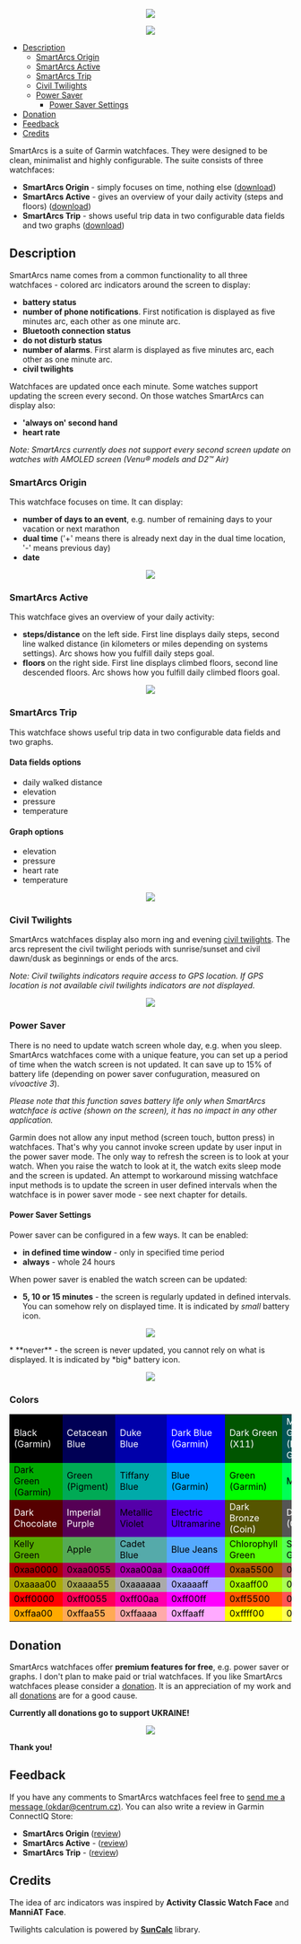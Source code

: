 <p align="center" width="100%">
    <img src="stand_with_ukraine.png">
</p>
<p align="center" width="100%">
    <img src="suite.png"> 
</p>

* [Description](#description)
  * [SmartArcs Origin](#smartarcs-origin)
  * [SmartArcs Active](#smartarcs-active)
  * [SmartArcs Trip](#smartarcs-trip)
  * [Civil Twilights](#civil-twilights)
  * [Power Saver](#power-saver)
    * [Power Saver Settings](#power-saver-settings)
* [Donation](#donation)
* [Feedback](#feedback)
* [Credits](#credits)

SmartArcs is a suite of Garmin watchfaces. They were designed to be clean, minimalist and highly configurable. The suite consists of three watchfaces:
* **SmartArcs Origin** - simply focuses on time, nothing else ([download](https://apps.garmin.com/en-US/apps/073e2cbc-f25e-44b9-ab59-4966fa5abbd6))
* **SmartArcs Active** - gives an overview of your daily activity (steps and floors) ([download](https://apps.garmin.com/en-US/apps/3f5e481a-5f9e-4764-b2d5-5e9b174e2a98))
* **SmartArcs Trip** - shows useful trip data in two configurable data fields and two graphs ([download](https://apps.garmin.com/en-US/apps/a1bfdf21-bde7-4d63-925f-a6a04cb84aff))

## Description
SmartArcs name comes from a common functionality to all three watchfaces - colored arc indicators around the screen to display:
* **battery status**
* **number of phone notifications**. First notification is displayed as five minutes arc, each other as one minute arc.
* **Bluetooth connection status**
* **do not disturb status**
* **number of alarms**. First alarm is displayed as five minutes arc, each other as one minute arc.
* **civil twilights**

Watchfaces are updated once each minute. Some watches support updating the screen every second. On those watches SmartArcs can display also:
* **'always on' second hand**
* **heart rate**

*Note: SmartArcs currently does not support every second screen update on watches with AMOLED screen (Venu® models and D2™ Air)*

### SmartArcs Origin
This watchface focuses on time. It can display:
* **number of days to an event**, e.g. number of remaining days to your vacation or next marathon
* **dual time** ('+' means there is already next day in the dual time location, '-' means previous day)
* **date**
<p align="center" width="100%">
    <img src="smartarcs_origin.png"> 
</p>

### SmartArcs Active
This watchface gives an overview of your daily activity:
* **steps/distance** on the left side. First line displays daily steps, second line walked distance (in kilometers or miles depending on systems settings). Arc shows how you fulfill daily steps goal.
* **floors** on the right side. First line displays climbed floors, second line descended floors. Arc shows how you fulfill daily climbed floors goal.
<p align="center" width="100%">
    <img src="smartarcs_active.png"> 
</p>

### SmartArcs Trip
This watchface shows useful trip data in two configurable data fields and two graphs.

#### Data fields options
* daily walked distance
* elevation
* pressure
* temperature

#### Graph options
* elevation
* pressure
* heart rate
* temperature
<p align="center" width="100%">
    <img src="smartarcs_trip.png"> 
</p>

### Civil Twilights
SmartArcs watchfaces display also morn
ing and evening [civil twilights](https://en.wikipedia.org/wiki/Twilight#Civil_twilight). The arcs represent the civil twilight periods with sunrise/sunset and civil dawn/dusk as beginnings or ends of the arcs.

*Note: Civil twilights indicators require access to GPS location. If GPS location is not available civil twilights indicators are not displayed.*

<p align="center" width="100%">
    <img src="sun.png"> 
</p>

### Power Saver
There is no need to update watch screen whole day, e.g. when you sleep. SmartArcs watchfaces come with a unique feature, you can set up a period of time when the watch screen is not updated. It can save up to 15% of battery life (depending on power saver confuguration, measured on *vívoactive 3*).

*Please note that this function saves battery life only when SmartArcs watchface is active (shown on the screen), it has no impact in any other application.*

Garmin does not allow any input method (screen touch, button press) in watchfaces. That's why you cannot invoke screen update by user input in the power saver mode. The only way to refresh the screen is to look at your watch. When you raise the watch to look at it, the watch exits sleep mode and the screen is updated. An attempt to workaround missing watchface input methods is to update the screen in user defined intervals when the watchface is in power saver mode - see next chapter for details.

#### Power Saver Settings
Power saver can be configured in a few ways. It can be enabled:
* **in defined time window** - only in specified time period
* **always** - whole 24 hours

When power saver is enabled the watch screen can be updated:
* **5, 10 or 15 minutes** - the screen is regularly updated in defined intervals. You can somehow rely on displayed time. It is indicated by *small* battery icon.
<p align="center" width="100%">
    <img src="power_saver_small.png"> 
</p>
* **never** - the screen is never updated, you cannot rely on what is displayed. It is indicated by *big* battery icon.
<p align="center" width="100%">
    <img src="power_saver_big.png"> 
</p>

### Colors

<table class="palette">
<tbody><tr>
<tbody><tr>
 <td style="background-color: #000000; color:white">Black (Garmin)</td>
 <td style="background-color: #000055; color:white">Cetacean Blue</td>
 <td style="background-color: #0000aa; color:white">Duke Blue</td>
 <td style="background-color: #0000ff; color:white">Dark Blue (Garmin)</td>
 <td style="background-color: #005500; color:white">Dark Green (X11)</td>
 <td style="background-color: #005555; color:white">Midnight Green (Eagle Green)</td>
 <td style="background-color: #0055aa; color:white">Cobalt Blue</td>
 <td style="background-color: #0055ff; color:white">Blue (RYB)</td>
</tr><tr>
 <td style="background-color: #00aa00; color:black">Dark Green (Garmin)</td>
 <td style="background-color: #00aa55; color:black">Green (Pigment)</td>
 <td style="background-color: #00aaaa; color:black">Tiffany Blue</td>
 <td style="background-color: #00aaff; color:black">Blue (Garmin)</td>
 <td style="background-color: #00ff00; color:black">Green (Garmin)</td>
 <td style="background-color: #00ff55; color:black">Malachite</td>
 <td style="background-color: #00ffaa; color:black">Medium Spring Green</td>
 <td style="background-color: #00ffff; color:black">Aqua</td>
</tr><tr>
 <td style="background-color: #550000; color:white">Dark Chocolate</td>
 <td style="background-color: #550055; color:white">Imperial Purple</td>
 <td style="background-color: #5500aa; color:black">Metallic Violet</td>
 <td style="background-color: #5500ff; color:black">Electric Ultramarine</td>
 <td style="background-color: #555500; color:white">Dark Bronze (Coin)</td>
 <td style="background-color: #555555; color:white">Dark Gray (Garmin)</td>
 <td style="background-color: #5555aa; color:black">Liberty</td>
 <td style="background-color: #5555ff; color:black">Very Light Blue</td>
</tr><tr>
 <td style="background-color: #55aa00; color:black">Kelly Green</td>
 <td style="background-color: #55aa55; color:black">Apple</td>
 <td style="background-color: #55aaaa; color:black">Cadet Blue</td>
 <td style="background-color: #55aaff; color:black">Blue Jeans</td>
 <td style="background-color: #55ff00; color:black">Chlorophyll Green</td>
 <td style="background-color: #55ff55; color:black">Screamin' Green</td>
 <td style="background-color: #55ffaa; color:black">Medium Aquamarine</td>
 <td style="background-color: #55ffff; color:black">Electric Blue</td>
</tr><tr>    
 <td style="background-color: #aa0000; color:black">0xaa0000</td>
 <td style="background-color: #aa0055; color:black">0xaa0055</td>
 <td style="background-color: #aa00aa; color:black">0xaa00aa</td>
 <td style="background-color: #aa00ff; color:black">0xaa00ff</td>
 <td style="background-color: #aa5500; color:black">0xaa5500</td>
 <td style="background-color: #aa5555; color:black">0xaa5555</td>
 <td style="background-color: #aa55aa; color:black">0xaa55aa</td>
 <td style="background-color: #aa55ff; color:black">0xaa55ff</td>
</tr><tr>
 <td style="background-color: #aaaa00; color:black">0xaaaa00</td>
 <td style="background-color: #aaaa55; color:black">0xaaaa55</td>
 <td style="background-color: #aaaaaa; color:black">0xaaaaaa</td>
 <td style="background-color: #aaaaff; color:black">0xaaaaff</td>
 <td style="background-color: #aaff00; color:black">0xaaff00</td>
 <td style="background-color: #aaff55; color:black">0xaaff55</td>
 <td style="background-color: #aaffaa; color:black">0xaaffaa</td>
 <td style="background-color: #aaffff; color:black">0xaaffff</td>
</tr><tr>
 <td style="background-color: #ff0000; color:black">0xff0000</td>
 <td style="background-color: #ff0055; color:black">0xff0055</td>
 <td style="background-color: #ff00aa; color:black">0xff00aa</td>
 <td style="background-color: #ff00ff; color:black">0xff00ff</td>
 <td style="background-color: #ff5500; color:black">0xff5500</td>
 <td style="background-color: #ff5555; color:black">0xff5555</td>
 <td style="background-color: #ff55aa; color:black">0xff55aa</td>
 <td style="background-color: #ff55ff; color:black">0xff55ff</td>
</tr><tr>
 <td style="background-color: #ffaa00; color:black">0xffaa00</td>
 <td style="background-color: #ffaa55; color:black">0xffaa55</td>
 <td style="background-color: #ffaaaa; color:black">0xffaaaa</td>
 <td style="background-color: #ffaaff; color:black">0xffaaff</td>
 <td style="background-color: #ffff00; color:black">0xffff00</td>
 <td style="background-color: #ffff55; color:black">0xffff55</td>
 <td style="background-color: #ffffaa; color:black">0xffffaa</td>
 <td style="background-color: #ffffff; color:black">0xffffff</td>
</tr>
</tbody></table>

## Donation
SmartArcs watchfaces offer **premium features for free**, e.g. power saver or graphs. I don't plan to make paid or trial watchfaces. If you like SmartArcs watchfaces please consider a [donation](https://paypal.me/RadkoNajman). It is an appreciation of my work and all [donations](https://paypal.me/RadkoNajman) are for a good cause.

**Currently all donations go to support UKRAINE!**
<p align="center" width="100%">
    <img src="ukraine.png">
</p>

<!--I resend all [donations](https://paypal.me/RadkoNajman) to non-profit organizations, mainly:

<p align="center" width="100%">
    <a href="https://www.kiva.org/"><img src="/smartarcs/kiva_logo.png" alt="" /></a> <a href="https://sharethemeal.org/"><img src="/smartarcs/sharethemeal_logo.png" alt="" /></a> <a href="https://www.msf.org/"><img src="/smartarcs/msf_logo.png" alt="" /></a>
</p>
-->

**Thank you!**

## Feedback
If you have any comments to SmartArcs watchfaces feel free to [send me a message (okdar@centrum.cz)](mailto:okdar@centrum.cz). You can also write a review in Garmin ConnectIQ Store:
* **SmartArcs Origin** ([review](https://apps.garmin.com/en-US/apps/073e2cbc-f25e-44b9-ab59-4966fa5abbd6#reviews))
* **SmartArcs Active** - ([review](https://apps.garmin.com/en-US/apps/3f5e481a-5f9e-4764-b2d5-5e9b174e2a98#reviews))
* **SmartArcs Trip** - ([review](https://apps.garmin.com/en-US/apps/a1bfdf21-bde7-4d63-925f-a6a04cb84aff#reviews))


## Credits
The idea of arc indicators was inspired by **Activity Classic Watch Face** and **ManniAT Face**.

Twilights calculation is powered by **[SunCalc](https://github.com/haraldh/SunCalc)** library.
